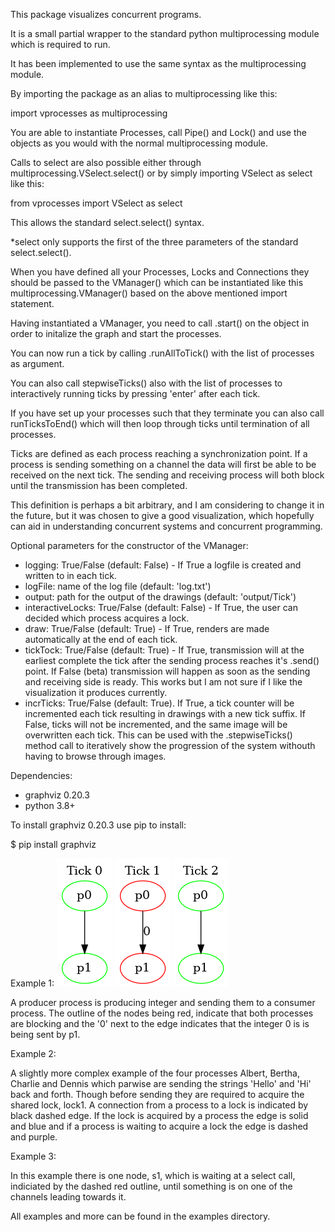 This package visualizes concurrent programs.  

It is a small partial wrapper to the standard python multiprocessing module which is required to run.

It has been implemented to use the same syntax as the multiprocessing module.

By importing the package as an alias to multiprocessing like this:

import vprocesses as multiprocessing

You are able to instantiate Processes, call Pipe() and Lock() and use the objects as you would with the normal multiprocessing module.

Calls to select are also possible either through multiprocessing.VSelect.select() or by simply importing VSelect as select like this:

from vprocesses import VSelect as select

This allows the standard select.select() syntax.

*select only supports the first of the three parameters of the standard select.select().

When you have defined all your Processes, Locks and Connections they should be passed to the VManager() which can be instantiated like this multiprocessing.VManager() based on the above mentioned import statement.

Having instantiated a VManager, you need to call .start() on the object in order to initalize the graph and start the processes.

You can now run a tick by calling .runAllToTick() with the list of processes as argument.

You can also call stepwiseTicks() also with the list of processes to interactively running ticks by pressing 'enter' after each tick.

If you have set up your processes such that they terminate you can also call runTicksToEnd() which will then loop through ticks until termination of all processes.

Ticks are defined as each process reaching a synchronization point. If a process is sending something on a channel the data will first be able to be received on the next tick. The sending and receiving process will both block until the transmission has been completed.

This definition is perhaps a bit arbitrary, and I am considering to change it in the future, but it was chosen to give a good visualization, which hopefully can aid in understanding concurrent systems and concurrent programming.

Optional parameters for the constructor of the VManager:
 - logging: True/False (default: False) - If True a logfile is created and written to in each tick.
 - logFile: name of the log file (default: 'log.txt')
 - output: path for the output of the drawings (default: 'output/Tick')
 - interactiveLocks: True/False (default: False) - If True, the user can decided which process acquires a lock.
 - draw: True/False (default: True) - If True, renders are made automatically at the end of each tick.
 - tickTock: True/False (default: True) - If True, transmission will at the earliest complete the tick after the sending process reaches it's .send() point. If False (beta) transmission will happen as soon as the sending and receiving side is ready. This works but I am not sure if I like the visualization it produces currently.
 - incrTicks: True/False (default: True). If True, a tick counter will be incremented each tick resulting in drawings with a new tick suffix. If False, ticks will not be incremented, and the same image will be overwritten each tick. This can be used with the .stepwiseTicks() method call to iteratively show the progression of the system withouth having to browse through images.

Dependencies:

- graphviz 0.20.3 
- python 3.8+

To install graphviz 0.20.3 use pip to install:

$ pip install graphviz

Example 1:
![alt text](https://github.com/kbobkpop/vprocesses/blob/master/vprocesses/producerConsumerTest/Tick_0.png?raw=true)
![alt text](https://github.com/kbobkpop/vprocesses/blob/master/vprocesses/producerConsumerTest/Tick_1.png?raw=true)
![alt text](https://github.com/kbobkpop/vprocesses/blob/master/vprocesses/producerConsumerTest/Tick_2.png?raw=true)

A producer process is producing integer and sending them to a consumer process. The outline of the nodes being red, indicate that both processes are blocking and the '0' next to the edge indicates that the integer 0 is is being sent by p1. 

Example 2:

A slightly more complex example of the four processes Albert, Bertha, Charlie and Dennis which parwise are sending the strings 'Hello' and 'Hi' back and forth. Though before sending they are required to acquire the shared lock, lock1. A connection from a process to a lock is indicated by black dashed edge. If the lock is acquired by a process the edge is solid and blue and if a process is waiting to acquire a lock the edge is dashed and purple.

Example 3:

In this example there is one node, s1, which is waiting at a select call, indiciated by the dashed red outline, until something is on one of the channels leading towards it.

All examples and more can be found in the examples directory.
